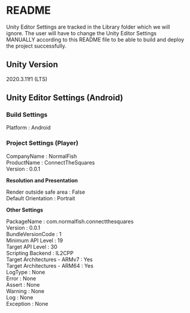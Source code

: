 # README

Unity Editor Settings are tracked in the Library folder which we will	\
ignore.  The user will have to change the Unity Editor Settings		\
MANUALLY according to this README file to be able to build and deploy	\
the project successfully.

## Unity Version

2020.3.11f1 (LTS)

## Unity Editor Settings (Android)

### Build Settings

Platform			: Android

### Project Settings (Player)

CompanyName			: NormalFish				\
ProductName			: ConnectTheSquares			\
Version				: 0.0.1

**Resolution and Presentation**

Render outside safe area	: False					\
Default Orientation		: Portrait

**Other Settings**

PackageName			: com.normalfish.connectthesquares	\
Version				: 0.0.1					\
BundleVersionCode		: 1					\
Minimum API Level		: 19					\
Target API Level		: 30					\
Scripting Backend		: IL2CPP				\
Target Architectures - ARMv7	: Yes					\
Target Architectures - ARM64	: Yes					\
LogType				: None					\
Error				: None					\
Assert				: None					\
Warning				: None					\
Log				: None					\
Exception			: None

